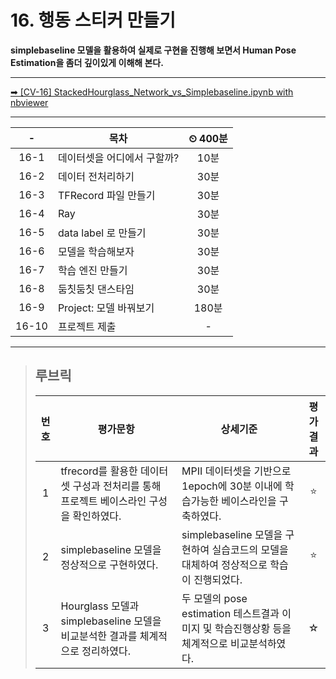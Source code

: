 # 16. 행동 스티커 만들기

**simplebaseline 모델을 활용하여 실제로 구현을 진행해 보면서 Human Pose Estimation을 좀더 깊이있게 이해해 본다.**

---

[➡ [CV-16] StackedHourglass_Network_vs_Simplebaseline.ipynb with nbviewer](https://nbviewer.org/github/HRPzz/AIFFEL/blob/main/GOING_DEEPER_CV/Node_16/%5BCV-16%5D%20StackedHourglass_Network_vs_Simplebaseline.ipynb)

---

|-|목차|⏲ 400분|
|:---:|---|:---:|
|16-1| 데이터셋을 어디에서 구할까? | 10분|
|16-2| 데이터 전처리하기 | 30분|
|16-3| TFRecord 파일 만들기 | 30분|
|16-4| Ray | 30분|
|16-5| data label 로 만들기 | 30분|
|16-6| 모델을 학습해보자 | 30분|
|16-7| 학습 엔진 만들기 | 30분|
|16-8| 둠칫둠칫 댄스타임 | 30분|
|16-9| Project: 모델 바꿔보기 | 180분|
|16-10| 프로젝트 제출 |-|

---

>## **루브릭**
>
>|번호|평가문항|상세기준|평가결과|
>|:---:|---|---|:---:|
>|1|tfrecord를 활용한 데이터셋 구성과 전처리를 통해 프로젝트 베이스라인 구성을 확인하였다.|MPII 데이터셋을 기반으로 1epoch에 30분 이내에 학습가능한 베이스라인을 구축하였다.|⭐|
>|2|simplebaseline 모델을 정상적으로 구현하였다.|simplebaseline 모델을 구현하여 실습코드의 모델을 대체하여 정상적으로 학습이 진행되었다.|⭐|
>|3|Hourglass 모델과 simplebaseline 모델을 비교분석한 결과를 체계적으로 정리하였다.|두 모델의 pose estimation 테스트결과 이미지 및 학습진행상황 등을 체계적으로 비교분석하였다.|☆|
